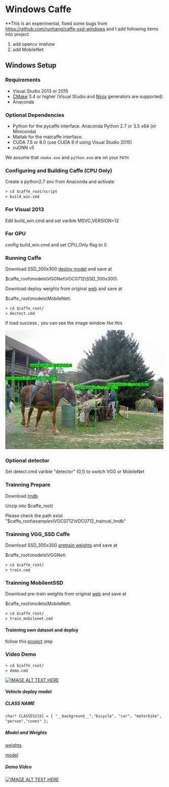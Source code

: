 # Windows Caffe

**This is an experimental, fixed some bugs from https://github.com/runhang/caffe-ssd-windows
and I add following items into project 
1. add opencv imshow 
2. add MobileNet 

## Windows Setup

### Requirements

 - Visual Studio 2013 or 2015
 - [CMake](https://cmake.org/) 3.4 or higher (Visual Studio and [Ninja](https://ninja-build.org/) generators are supported)
 - Anaconda 

### Optional Dependencies

 - Python for the pycaffe interface. Anaconda Python 2.7 or 3.5 x64 (or Miniconda)
 - Matlab for the matcaffe interface.
 - CUDA 7.5 or 8.0 (use CUDA 8 if using Visual Studio 2015)
 - cuDNN v5

 We assume that `cmake.exe` and `python.exe` are on your `PATH`.

### Configuring and Building Caffe (CPU Only)
Create a python2.7 env from Anaconda and activate

```
> cd $caffe_root/script
> build_win.cmd
```

### For Visual 2013

Edit build_win.cmd and set varible MSVC_VERSION=12

### For GPU

config build_win.cmd and set CPU_Only flag to 0

### Running Caffe 

Download SSD_300x300 [deploy model](https://drive.google.com/file/d/0BzKzrI_SkD1_WVVTSmQxU0dVRzA/view) and save at 

$caffe_root\models\VGGNet\VOC0712\SSD_300x300\

Download deploy weights from original [web](https://github.com/chuanqi305/MobileNet-SSD) and save at 

$caffe_root\models\\MobileNet\

```
> cd $caffe_root/
> dectect.cmd
```

If load success , you can see the image window like this 

![alt tag](2017-12-13_141522.png)

### Optional detector

Set detect.cmd varible "detector" (0,1) to switch VGG or MobileNet

### Trainning Prepare

Download [lmdb](https://drive.google.com/open?id=19pBP1NwomDvm43xxgDaRuj_X4KubwuCZ)

Unzip into $caffe_root/ 

Please check the path exist "$caffe_root\examples\VOC0712\VOC0712_trainval_lmdb"

### Trainning VGG_SSD Caffe 

Download SSD_300x300 [pretrain weights](http://cs.unc.edu/~wliu/projects/ParseNet/VGG_ILSVRC_16_layers_fc_reduced.caffemodel) and save at

$caffe_root\models\VGGNet\

```
> cd $caffe_root/
> train.cmd
```

### Trainning MobilentSSD  

Download pre-train weights from original [web](https://github.com/chuanqi305/MobileNet-SSD) and save at 

$caffe_root\models\\MobileNet\

```
> cd $caffe_root/
> train_mobilenet.cmd
```
#### Trainning own dataset and deploy

follow this [project](https://github.com/chuanqi305/MobileNet-SSD) step

### Video Demo

```
> cd $caffe_root/
> demo.cmd
```

[![IMAGE ALT TEXT HERE](https://img.youtube.com/vi/9REYv5H3WMw/0.jpg)](https://www.youtube.com/watch?v=9REYv5H3WMw)

#### Vehicle deploy model 

##### CLASS NAME

```
char* CLASSES2[6] = { "__background__","bicycle", "car", "motorbike", "person","cones" };
```
##### Model and Weights

[weights](https://drive.google.com/open?id=1LbLSTPFSlHML5qAUYN-kt1bw2HxvvNWS)

[model](https://drive.google.com/open?id=1KOE5r-71FFWU0LZbpo9HMEUwM_RE1LHR)

##### Demo Video

[![IMAGE ALT TEXT HERE](https://img.youtube.com/vi/jn6SOzT_wPA/0.jpg)](https://www.youtube.com/watch?v=jn6SOzT_wPA)
